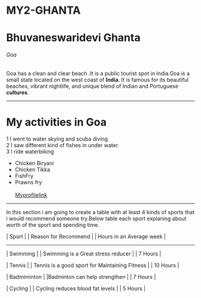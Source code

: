 # MY2-GHANTA
# Bhuvaneswaridevi Ghanta
###### Goa
 
Goa has a clean and clear beach .It is a public tourist spot in India.Goa is a small state located on the west coast of **India**. It is famous for its beautiful beaches, vibrant nightlife, and unique blend of Indian and Portuguese **cultures**.
******
# My activities in Goa
1 I went to water skying and scuba diving    
2 I saw different kind of fishes in under water   
3 I ride waterbiking 

* Chicken Biryani 
* Chicken Tikka
* FishFry
* Prawns fry <br><br>
[Myprofilelink](MyStats.md)
******
In this section i am going to create a table with at least 4 kinds of sports that i would recommend someone try.Below table each sport explaning about worth of the sport and spending time.

| Sport    |  | Reason for Recommend      |         | Hours in an Average week |
 --------     ---------------------------            -----------------------------
| Swimming |  | Swimming is a Great stress reducer |         | 7 Hours                  |

| Tennis   |  | Tennis is a good sport for Maintaining FItness | | 10 Hours |

| Badmiminton | |Badminton can help strengthen | | 7 Hours |

| Cycling  | | Cycling reduces blood fat levels | | 5 Hours |








